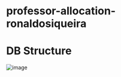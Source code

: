 # professor-allocation-ronaldosiqueira

# DB Structure

![image](https://user-images.githubusercontent.com/75760249/190045030-31d8dadd-26ba-46ff-926e-4a2efd10f79a.png)

